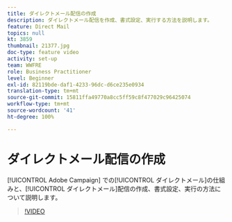 ```yaml
---
title: ダイレクトメール配信の作成
description: ダイレクトメール配信を作成、書式設定、実行する方法を説明します。
feature: Direct Mail
topics: null
kt: 3859
thumbnail: 21377.jpg
doc-type: feature video
activity: set-up
team: WWFRE
role: Business Practitioner
level: Beginner
exl-id: 82119bde-daf1-4233-96dc-d6ce235e0934
translation-type: tm+mt
source-git-commit: 15811ffa49770a8cc5ff59c8f477029c96425074
workflow-type: tm+mt
source-wordcount: '41'
ht-degree: 100%

---
```


# ダイレクトメール配信の作成

[!UICONTROL Adobe Campaign] での[!UICONTROL ダイレクトメール]の仕組みと、[!UICONTROL ダイレクトメール]配信の作成、書式設定、実行の方法について説明します。

>[!VIDEO](https://video.tv.adobe.com/v/21377?quality=12)
